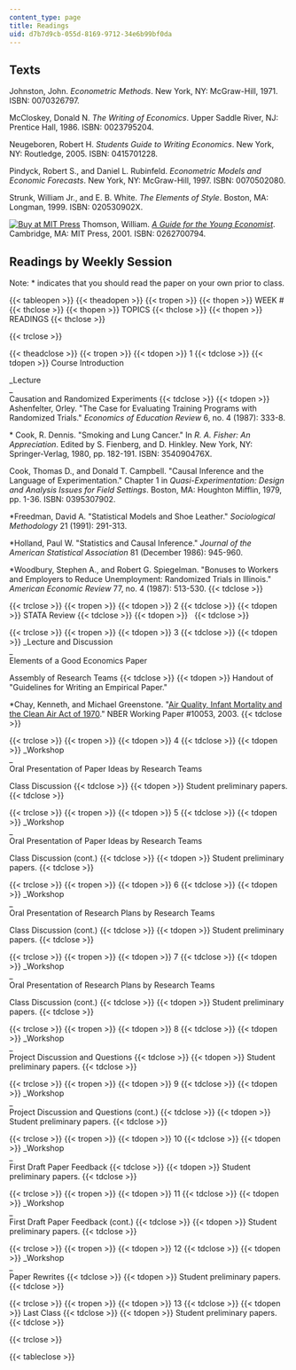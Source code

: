 ```yaml
---
content_type: page
title: Readings
uid: d7b7d9cb-055d-8169-9712-34e6b99bf0da
---
```


Texts
-----

Johnston, John. _Econometric Methods_. New York, NY: McGraw-Hill, 1971. ISBN: 0070326797.

McCloskey, Donald N. _The Writing of Economics_. Upper Saddle River, NJ: Prentice Hall, 1986. ISBN: 0023795204.

Neugeboren, Robert H. _Students Guide to Writing Economics_. New York, NY: Routledge, 2005. ISBN: 0415701228.

Pindyck, Robert S., and Daniel L. Rubinfeld. _Econometric Models and Economic Forecasts_. New York, NY: McGraw-Hill, 1997. ISBN: 0070502080.

Strunk, William Jr., and E. B. White. _The Elements of Style_. Boston, MA: Longman, 1999. ISBN: 020530902X.

[![Buy at MIT Press](/images/mp_logo.gif)](https://mitpress.mit.edu/0262700794) Thomson, William. [_A Guide for the Young Economist_](https://mitpress.mit.edu/0262700794). Cambridge, MA: MIT Press, 2001. ISBN: 0262700794.

Readings by Weekly Session
--------------------------

Note: \* indicates that you should read the paper on your own prior to class.

{{< tableopen >}}
{{< theadopen >}}
{{< tropen >}}
{{< thopen >}}
WEEK #
{{< thclose >}}
{{< thopen >}}
TOPICS
{{< thclose >}}
{{< thopen >}}
READINGS
{{< thclose >}}

{{< trclose >}}

{{< theadclose >}}
{{< tropen >}}
{{< tdopen >}}
1
{{< tdclose >}}
{{< tdopen >}}
Course Introduction  
  
_Lecture  
_  
Causation and Randomized Experiments
{{< tdclose >}}
{{< tdopen >}}
Ashenfelter, Orley. "The Case for Evaluating Training Programs with Randomized Trials." _Economics of Education Review_ 6, no. 4 (1987): 333-8.  
  
\* Cook, R. Dennis. "Smoking and Lung Cancer." In _R. A. Fisher: An Appreciation_. Edited by S. Fienberg, and D. Hinkley. New York, NY: Springer-Verlag, 1980, pp. 182-191. ISBN: 354090476X.  
  
Cook, Thomas D., and Donald T. Campbell. "Causal Inference and the Language of Experimentation." Chapter 1 in _Quasi-Experimentation: Design and Analysis Issues for Field Settings_. Boston, MA: Houghton Mifflin, 1979, pp. 1-36. ISBN: 0395307902.  
  
\*Freedman, David A. "Statistical Models and Shoe Leather." _Sociological Methodology_ 21 (1991): 291-313.  
  
\*Holland, Paul W. "Statistics and Causal Inference." _Journal of the American Statistical Association_ 81 (December 1986): 945-960.  
  
\*Woodbury, Stephen A., and Robert G. Spiegelman. "Bonuses to Workers and Employers to Reduce Unemployment: Randomized Trials in Illinois." _American Economic Review_ 77, no. 4 (1987): 513-530.
{{< tdclose >}}

{{< trclose >}}
{{< tropen >}}
{{< tdopen >}}
2
{{< tdclose >}}
{{< tdopen >}}
STATA Review
{{< tdclose >}}
{{< tdopen >}}
 
{{< tdclose >}}

{{< trclose >}}
{{< tropen >}}
{{< tdopen >}}
3
{{< tdclose >}}
{{< tdopen >}}
_Lecture and Discussion  
_  
Elements of a Good Economics Paper  
  
Assembly of Research Teams
{{< tdclose >}}
{{< tdopen >}}
Handout of "Guidelines for Writing an Empirical Paper."  
  
\*Chay, Kenneth, and Michael Greenstone. "[Air Quality, Infant Mortality and the Clean Air Act of 1970](http://economics.mit.edu/faculty/mgreenst/papers)." NBER Working Paper #10053, 2003.
{{< tdclose >}}

{{< trclose >}}
{{< tropen >}}
{{< tdopen >}}
4
{{< tdclose >}}
{{< tdopen >}}
_Workshop  
_  
Oral Presentation of Paper Ideas by Research Teams  
  
Class Discussion
{{< tdclose >}}
{{< tdopen >}}
Student preliminary papers.
{{< tdclose >}}

{{< trclose >}}
{{< tropen >}}
{{< tdopen >}}
5
{{< tdclose >}}
{{< tdopen >}}
_Workshop  
_  
Oral Presentation of Paper Ideas by Research Teams  
  
Class Discussion (cont.)
{{< tdclose >}}
{{< tdopen >}}
Student preliminary papers.
{{< tdclose >}}

{{< trclose >}}
{{< tropen >}}
{{< tdopen >}}
6
{{< tdclose >}}
{{< tdopen >}}
_Workshop  
_  
Oral Presentation of Research Plans by Research Teams  
  
Class Discussion (cont.)
{{< tdclose >}}
{{< tdopen >}}
Student preliminary papers.
{{< tdclose >}}

{{< trclose >}}
{{< tropen >}}
{{< tdopen >}}
7
{{< tdclose >}}
{{< tdopen >}}
_Workshop  
_  
Oral Presentation of Research Plans by Research Teams  
  
Class Discussion (cont.)
{{< tdclose >}}
{{< tdopen >}}
Student preliminary papers.
{{< tdclose >}}

{{< trclose >}}
{{< tropen >}}
{{< tdopen >}}
8
{{< tdclose >}}
{{< tdopen >}}
_Workshop  
_  
Project Discussion and Questions
{{< tdclose >}}
{{< tdopen >}}
Student preliminary papers.
{{< tdclose >}}

{{< trclose >}}
{{< tropen >}}
{{< tdopen >}}
9
{{< tdclose >}}
{{< tdopen >}}
_Workshop  
_  
Project Discussion and Questions (cont.)
{{< tdclose >}}
{{< tdopen >}}
Student preliminary papers.
{{< tdclose >}}

{{< trclose >}}
{{< tropen >}}
{{< tdopen >}}
10
{{< tdclose >}}
{{< tdopen >}}
_Workshop  
_  
First Draft Paper Feedback
{{< tdclose >}}
{{< tdopen >}}
Student preliminary papers.
{{< tdclose >}}

{{< trclose >}}
{{< tropen >}}
{{< tdopen >}}
11
{{< tdclose >}}
{{< tdopen >}}
_Workshop  
_  
First Draft Paper Feedback (cont.)
{{< tdclose >}}
{{< tdopen >}}
Student preliminary papers.
{{< tdclose >}}

{{< trclose >}}
{{< tropen >}}
{{< tdopen >}}
12
{{< tdclose >}}
{{< tdopen >}}
_Workshop  
_  
Paper Rewrites
{{< tdclose >}}
{{< tdopen >}}
Student preliminary papers.
{{< tdclose >}}

{{< trclose >}}
{{< tropen >}}
{{< tdopen >}}
13
{{< tdclose >}}
{{< tdopen >}}
Last Class
{{< tdclose >}}
{{< tdopen >}}
Student preliminary papers.
{{< tdclose >}}

{{< trclose >}}

{{< tableclose >}}
